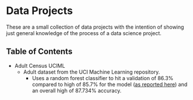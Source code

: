 # Data Projects
These are a small collection of data projects with the intention of showing just general knowledge of the process of a data science project.

## Table of Contents
- Adult Census UCIML
    - Adult dataset from the UCI Machine Learning repository. 
        - Uses a random forest classifier to hit a validation of 86.3% compared to high of 85.7% for the model ([as reported here](https://archive.ics.uci.edu/dataset/2/adult)) and an overall high of 87.734% accuracy.